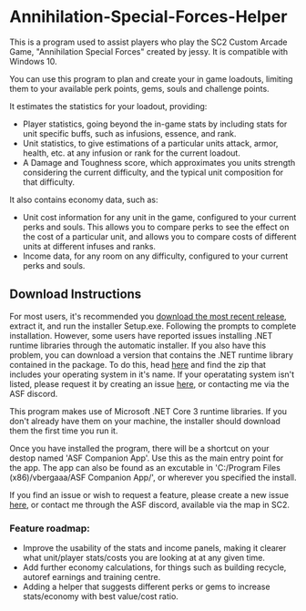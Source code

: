 # Annihilation-Special-Forces-Helper
This is a program used to assist players who play the SC2 Custom Arcade Game, "Annihilation Special Forces" created by <Cruxis>jessy. 
It is compatible with Windows 10.

You can use this program to plan and create your in game loadouts, limiting them to your available perk points, gems, souls and challenge points. 
  
It estimates the statistics for your loadout, providing:
  - Player statistics, going beyond the in-game stats by including stats for unit specific buffs, such as infusions, essence, and rank.
  - Unit statistics, to give estimations of a particular units attack, armor, health, etc. at any infusion or rank for the current loadout.
  - A Damage and Toughness score, which approximates you units strength considering the current difficulty, and the typical unit composition for that difficulty.

It also contains economy data, such as:
  - Unit cost information for any unit in the game, configured to your current perks and souls. This allows you to compare perks to see the effect on the cost of a particular unit, and allows you to compare costs of different units at different infuses and ranks.
  - Income data, for any room on any difficulty, configured to your current perks and souls.

## Download Instructions
For most users, it's recommended you [download the most recent release](https://github.com/vbergaaa/Annihilation-Special-Forces-Helper/releases/download/v1.3.3/ASFv1.3.3.zip), extract it, and run the installer Setup.exe. Following the prompts to complete installation. However, some users have reported issues installing .NET runtime libraries through the automatic installer. If you also have this problem, you can download a version that contains the .NET runtime library contained in the package. To do this, head [here](https://github.com/vbergaaa/Annihilation-Special-Forces-Helper/releases/tag/v1.3.3) and find the zip that includes your operating system in it's name. If your operatating system isn't listed, please request it by creating an issue [here](https://github.com/vbergaaa/Annihilation-Special-Forces-Helper/issues), or contacting me via the ASF discord.

This program makes use of Microsoft .NET Core 3 runtime libraries. If you don't already have them on your machine, the installer should download them the first time you run it.

Once you have installed the program, there will be a shortcut on your destop named 'ASF Companion App'. Use this as the main entry point for the app.
The app can also be found as an excutable in 'C:/Program Files (x86)/vbergaaa/ASF Companion App/', or wherever you specified the install.

If you find an issue or wish to request a feature, please create a new issue [here](https://github.com/vbergaaa/Annihilation-Special-Forces-Helper/issues), or contact me through the ASF discord, available via the map in SC2.

### Feature roadmap:
- Improve the usability of the stats and income panels, making it clearer what unit/player stats/costs you are looking at at any given time.
- Add further economy calculations, for things such as building recycle, autoref earnings and training centre.
- Adding a helper that suggests different perks or gems to increase stats/economy with best value/cost ratio.
